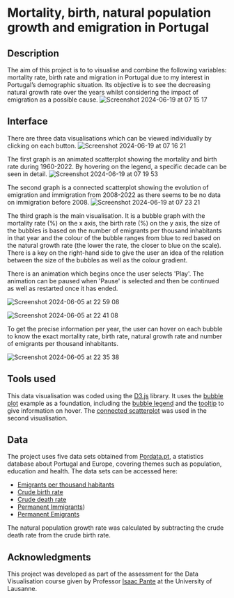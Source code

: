 # Mortality, birth, natural population growth and emigration in Portugal

## Description
The aim of this project is to to visualise and combine the following variables: mortality rate, birth rate and migration in Portugal due to my interest in Portugal’s demographic situation. Its objective is to see the decreasing natural growth rate over the years whilst considering the impact of emigration as a possible cause.
![Screenshot 2024-06-19 at 07 15 17](https://github.com/mfpa231/mortality_birth_pt/assets/107937846/7836eade-a80a-4577-be15-c57bd2a51db6)

## Interface
There are three data visualisations which can be viewed individually by clicking on each button. 
![Screenshot 2024-06-19 at 07 16 21](https://github.com/mfpa231/mortality_birth_pt/assets/107937846/1d0d0ebd-d287-44f0-8316-bb7776bf7393)

The first graph is an animated scatterplot showing the mortality and birth rate during 1960-2022. By hovering on the legend, a specific decade can be seen in detail.
![Screenshot 2024-06-19 at 07 19 53](https://github.com/mfpa231/mortality_birth_pt/assets/107937846/369ccaa2-b828-4ea5-9b7c-f443ea8e67aa)

The second graph is a connected scatterplot showing the evolution of emigration and immigration from 2008-2022 as there seems to be no data on immigration before 2008.
![Screenshot 2024-06-19 at 07 23 21](https://github.com/mfpa231/mortality_birth_pt/assets/107937846/c19c2a0f-d9f5-4678-b8b0-a80e56d86c76)

The third graph is the main visualisation. It is a bubble graph with the mortality rate (%) on the x axis, the birth rate (%) on the y axis, the size of the bubbles is based on the number of emigrants per thousand inhabitants in that year and the colour of the bubble ranges from blue to red based on the natural growth rate (the lower the rate, the closer to blue on the scale). 
There is a key on the right-hand side to give the user an idea of the relation between the size of the bubbles as well as the colour gradient.

There is an animation which begins once the user selects 'Play'. The animation can be paused when 'Pause' is selected and then be continued as well as restarted once it has ended.

![Screenshot 2024-06-05 at 22 59 08](https://github.com/mfpa231/mortality_birth_pt/assets/107937846/673da4ad-e76c-4e10-a109-2f61f2cf51c9)

![Screenshot 2024-06-05 at 22 41 08](https://github.com/mfpa231/mortality_birth_pt/assets/107937846/8b483206-4682-4a07-84a7-70a662a68475)

To get the precise information per year, the user can hover on each bubble to know the exact mortality rate, birth rate, natural growth rate and number of emigrants per thousand inhabitants. 

![Screenshot 2024-06-05 at 22 35 38](https://github.com/mfpa231/mortality_birth_pt/assets/107937846/ab53ee6d-510d-4b44-b660-6217b86c0324)

## Tools used
This data visualisation was coded using the [D3.js](https://d3js.org) library. 
It uses the [bubble plot](https://d3-graph-gallery.com/bubble.html) example as a foundation, including the [bubble legend](https://d3-graph-gallery.com/graph/bubble_legend.html) and the [tooltip](https://d3-graph-gallery.com/graph/bubble_template.html) to give information on hover. The [connected scatterplot](https://d3-graph-gallery.com/connectedscatter.html) was used in the second visualisation.

## Data
The project uses five data sets obtained from [Pordata.pt](https://www.pordata.pt), a statistics database about Portugal and Europe, covering themes such as population, education and health. The data sets can be accessed here:

- [Emigrants per thousand habitants](https://www.pordata.pt/en/portugal/emigrants+per+thousand+inhabitants-832)
- [Crude birth rate](https://www.pordata.pt/en/portugal/crude+birth+rate-527)
- [Crude death rate](https://www.pordata.pt/en/portugal/crude+death+rate+and+infant+mortality+rate-528)
- [Permanent Immigrants](https://www.pordata.pt/en/portugal/permanent+immigrants+total+and+by+nationality-3795))
- [Permanent Emigrants](https://www.pordata.pt/en/portugal/permanent+emmigrants+total+and+by+nationality-3797)

The natural population growth rate was calculated by subtracting the crude death rate from the crude birth rate.

## Acknowledgments
This project was developed as part of the assessment for the Data Visualisation course given by Professor [Isaac Pante](https://isaacpante.net) at the University of Lausanne. 
